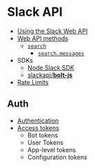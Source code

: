 # Slack API

* [Using the Slack Web API](https://api.slack.com/web)
* [Web API methods](https://api.slack.com/methods)
  * [`search`](https://api.slack.com/methods?query=search#search)
    * [`search.messages`](https://api.slack.com/methods/search.messages)
* SDKs
  * [Node Slack SDK](https://slack.dev/node-slack-sdk/)
  * [slackapi/**bolt-js**](https://github.com/slackapi/bolt-js)
* [Rate Limits](https://api.slack.com/docs/rate-limits#tier_t2)

## Auth

* [Authentication](https://api.slack.com/authentication)
* [Access tokens](https://api.slack.com/authentication/token-types#user)
  * Bot tokens
  * User Tokens
  * App-level tokens
  * Configuration tokens



